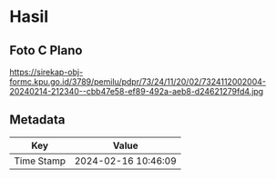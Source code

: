 # Hasil

## Foto C Plano

https://sirekap-obj-formc.kpu.go.id/3789/pemilu/pdpr/73/24/11/20/02/7324112002004-20240214-212340--cbb47e58-ef89-492a-aeb8-d24621279fd4.jpg


## Metadata

| Key        | Value               |
| ---------- | ------------------- |
| Time Stamp | 2024-02-16 10:46:09 |



